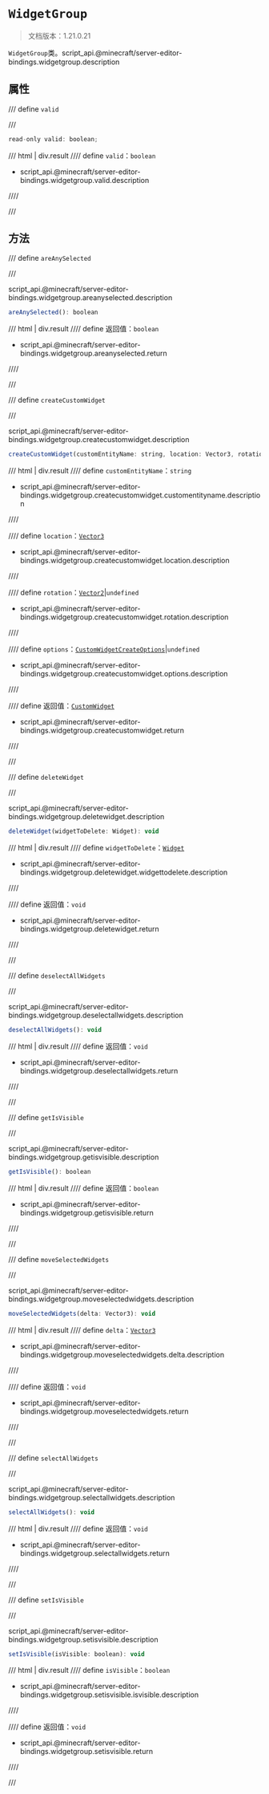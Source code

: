 # `WidgetGroup`

> 文档版本：1.21.0.21

`WidgetGroup`类。script_api.@minecraft/server-editor-bindings.widgetgroup.description

## 属性

/// define
`valid`


///

```js
read-only valid: boolean;
```

/// html | div.result
//// define
`valid`：`boolean`

- script_api.@minecraft/server-editor-bindings.widgetgroup.valid.description


////

///


## 方法

/// define
`areAnySelected`


///

script_api.@minecraft/server-editor-bindings.widgetgroup.areanyselected.description

```js
areAnySelected(): boolean
```

/// html | div.result
//// define
返回值：`boolean`

- script_api.@minecraft/server-editor-bindings.widgetgroup.areanyselected.return


////

///


/// define
`createCustomWidget`


///

script_api.@minecraft/server-editor-bindings.widgetgroup.createcustomwidget.description

```js
createCustomWidget(customEntityName: string, location: Vector3, rotation?: Vector2, options?: CustomWidgetCreateOptions): CustomWidget
```

/// html | div.result
//// define
`customEntityName`：`string`

- script_api.@minecraft/server-editor-bindings.widgetgroup.createcustomwidget.customentityname.description


////

//// define
`location`：[`Vector3`](../../server/beta/vector3.md)

- script_api.@minecraft/server-editor-bindings.widgetgroup.createcustomwidget.location.description


////

//// define
`rotation`：[`Vector2`](../../server/beta/vector2.md)|`undefined`

- script_api.@minecraft/server-editor-bindings.widgetgroup.createcustomwidget.rotation.description


////

//// define
`options`：[`CustomWidgetCreateOptions`](./customwidgetcreateoptions.md)|`undefined`

- script_api.@minecraft/server-editor-bindings.widgetgroup.createcustomwidget.options.description


////

//// define
返回值：[`CustomWidget`](./customwidget.md)

- script_api.@minecraft/server-editor-bindings.widgetgroup.createcustomwidget.return


////

///


/// define
`deleteWidget`


///

script_api.@minecraft/server-editor-bindings.widgetgroup.deletewidget.description

```js
deleteWidget(widgetToDelete: Widget): void
```

/// html | div.result
//// define
`widgetToDelete`：[`Widget`](./widget.md)

- script_api.@minecraft/server-editor-bindings.widgetgroup.deletewidget.widgettodelete.description


////

//// define
返回值：`void`

- script_api.@minecraft/server-editor-bindings.widgetgroup.deletewidget.return


////

///


/// define
`deselectAllWidgets`


///

script_api.@minecraft/server-editor-bindings.widgetgroup.deselectallwidgets.description

```js
deselectAllWidgets(): void
```

/// html | div.result
//// define
返回值：`void`

- script_api.@minecraft/server-editor-bindings.widgetgroup.deselectallwidgets.return


////

///


/// define
`getIsVisible`


///

script_api.@minecraft/server-editor-bindings.widgetgroup.getisvisible.description

```js
getIsVisible(): boolean
```

/// html | div.result
//// define
返回值：`boolean`

- script_api.@minecraft/server-editor-bindings.widgetgroup.getisvisible.return


////

///


/// define
`moveSelectedWidgets`


///

script_api.@minecraft/server-editor-bindings.widgetgroup.moveselectedwidgets.description

```js
moveSelectedWidgets(delta: Vector3): void
```

/// html | div.result
//// define
`delta`：[`Vector3`](../../server/beta/vector3.md)

- script_api.@minecraft/server-editor-bindings.widgetgroup.moveselectedwidgets.delta.description


////

//// define
返回值：`void`

- script_api.@minecraft/server-editor-bindings.widgetgroup.moveselectedwidgets.return


////

///


/// define
`selectAllWidgets`


///

script_api.@minecraft/server-editor-bindings.widgetgroup.selectallwidgets.description

```js
selectAllWidgets(): void
```

/// html | div.result
//// define
返回值：`void`

- script_api.@minecraft/server-editor-bindings.widgetgroup.selectallwidgets.return


////

///


/// define
`setIsVisible`


///

script_api.@minecraft/server-editor-bindings.widgetgroup.setisvisible.description

```js
setIsVisible(isVisible: boolean): void
```

/// html | div.result
//// define
`isVisible`：`boolean`

- script_api.@minecraft/server-editor-bindings.widgetgroup.setisvisible.isvisible.description


////

//// define
返回值：`void`

- script_api.@minecraft/server-editor-bindings.widgetgroup.setisvisible.return


////

///

